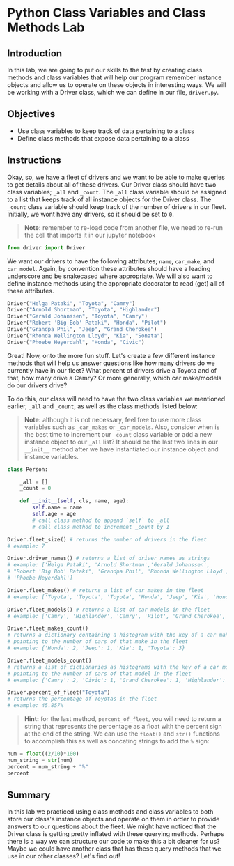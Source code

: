 
# Python Class Variables and Class Methods Lab

## Introduction
In this lab, we are going to put our skills to the test by creating class methods and class variables that will help our program remember instance objects and allow us to operate on these objects in interesting ways. We will be working with a Driver class, which we can define in our file, `driver.py`.

## Objectives
* Use class variables to keep track of data pertaining to a class
* Define class methods that expose data pertaining to a class

## Instructions

Okay, so, we have a fleet of drivers and we want to be able to make queries to get details about all of these drivers. Our Driver class should have two class variables; `_all` and `_count`. The `_all` class variable should be assigned to a list that keeps track of all instance objects for the Driver class. The `_count` class variable should keep track of the number of drivers in our fleet. Initially, we wont have any drivers, so it should be set to `0`.

> **Note:** remember to re-load code from another file, we need to re-run the cell that imports it in our jupyter notebook



```python
from driver import Driver
```

We want our drivers to have the following attributes; `name`, `car_make`, and `car_model`. Again, by convention these attributes should have a leading underscore and be snakecased where appropriate. We will also want to define instance methods using the appropriate decorator to read (get) all of these attributes.


```python
Driver("Helga Pataki", "Toyota", "Camry")
Driver("Arnold Shortman", "Toyota", "Highlander")
Driver("Gerald Johanssen", "Toyota", "Camry")
Driver("Robert 'Big Bob' Pataki", "Honda", "Pilot")
Driver("Grandpa Phil", "Jeep", "Grand Cherokee")
Driver("Rhonda Wellington Lloyd", "Kia", "Sonata")
Driver("Phoebe Heyerdahl", "Honda", "Civic")
```

Great! Now, onto the more fun stuff. Let's create a few different instance methods that will help us answer questions like how many drivers do we currently have in our fleet? What percent of drivers drive a Toyota and of that, how many drive a Camry? Or more generally, which car make/models do our drivers drive?

To do this, our class will need to have the two class variables we mentioned earlier, `_all` and `_count`, as well as the class methods listed below:

> **Note:** although it is not necessary, feel free to use more class variables such as `_car_makes` or `_car_models`. Also, consider when is the best time to increment our `_count` class variable or add a new instance object to our `_all` list? It should be the last two lines in our `__init__` method after we have instantiated our instance object and instance variables.

```python
class Person:

    _all = []
    _count = 0

    def __init__(self, cls, name, age):
        self.name = name
        self.age = age
        # call class method to append `self` to _all
        # call class method to increment _count by 1

```


```python
Driver.fleet_size() # returns the number of drivers in the fleet
# example: 7
```


```python
Driver.driver_names() # returns a list of driver names as strings
# example: ['Helga Pataki', 'Arnold Shortman','Gerald Johanssen',
# "Robert 'Big Bob' Pataki", 'Grandpa Phil', 'Rhonda Wellington Lloyd',
# 'Phoebe Heyerdahl']
```


```python
Driver.fleet_makes() # returns a list of car makes in the fleet
# example: ['Toyota', 'Toyota', 'Toyota', 'Honda', 'Jeep', 'Kia', 'Honda']
```


```python
Driver.fleet_models() # returns a list of car models in the fleet
# example: ['Camry', 'Highlander', 'Camry', 'Pilot', 'Grand Cherokee', 'Sonata', 'Civic']
```


```python
Driver.fleet_makes_count()
# returns a dictionary containing a histogram with the key of a car make
# pointing to the number of cars of that make in the fleet
# example: {'Honda': 2, 'Jeep': 1, 'Kia': 1, 'Toyota': 3}
```


```python
Driver.fleet_models_count()
# returns a list of dictionaries as histograms with the key of a car model
# pointing to the number of cars of that model in the fleet
# example: {'Camry': 2, 'Civic': 1, 'Grand Cherokee': 1, 'Highlander': 1, 'Pilot': 1, 'Sonata': 1}
```


```python
Driver.percent_of_fleet("Toyota")
# returns the percentage of Toyotas in the fleet
# example: 45.857%
```

> **Hint:** for the last method, `percent_of_fleet`, you will need to return a string that represents the percentage  as a float with the percent sign at the end of the string. We can use the `float()` and `str()` functions to accomplish this as well as concating strings to add the `%` sign:


```python
num = float((2/10)*100)
num_string = str(num)
percent = num_string + "%"
percent
```

## Summary
In this lab we practiced using class methods and class variables to both store our class's instance objects and operate on them in order to provide answers to our questions about the fleet. We might have noticed that the Driver class is getting pretty inflated with these querying methods. Perhaps there is a way we can structure our code to make this a bit cleaner for us? Maybe we could have another class that has these query methods that we use in our other classes? Let's find out!
